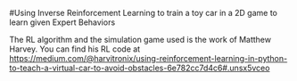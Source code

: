 #Using Inverse Reinforcement Learning to train a toy car in a 2D game to learn given Expert Behaviors

The RL algorithm and the simulation game used is the work of Matthew Harvey. You can find his RL code at https://medium.com/@harvitronix/using-reinforcement-learning-in-python-to-teach-a-virtual-car-to-avoid-obstacles-6e782cc7d4c6#.unsx5vceo
